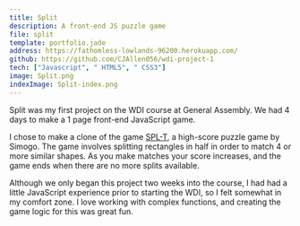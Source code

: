 ```yaml
---
title: Split
description: A front-end JS puzzle game
file: split
template: portfolio.jade
address: https://fathomless-lowlands-96200.herokuapp.com/
github: https://github.com/CJAllen056/wdi-project-1
tech: ["Javascript", " HTML5", " CSS3"]
image: Split.png
indexImage: Split-index.png
---
```


Split was my first project on the WDI course at General Assembly. We had 4 days to make a 1 page front-end JavaScript game.

I chose to make a clone of the game [SPL-T](http://simogo.com/work/spl-t/), a high-score puzzle game by Simogo. The game involves splitting rectangles in half in order to match 4 or more similar shapes. As you make matches your score increases, and the game ends when there are no more splits available.

Although we only began this project two weeks into the course, I had had a little JavaScript experience prior to starting the WDI, so I felt somewhat in my comfort zone. I love working with complex functions, and creating the game logic for this was great fun.
